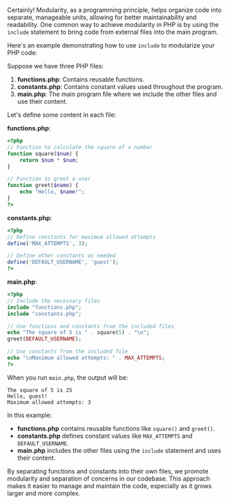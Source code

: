 Certainly! Modularity, as a programming principle, helps organize code into separate, manageable units, allowing for better maintainability and readability. One common way to achieve modularity in PHP is by using the `include` statement to bring code from external files into the main program.

Here's an example demonstrating how to use `include` to modularize your PHP code:

Suppose we have three PHP files:

1. **functions.php**: Contains reusable functions.
2. **constants.php**: Contains constant values used throughout the program.
3. **main.php**: The main program file where we include the other files and use their content.

Let's define some content in each file:

**functions.php**:
```php
<?php
// Function to calculate the square of a number
function square($num) {
    return $num * $num;
}

// Function to greet a user
function greet($name) {
    echo "Hello, $name!";
}
?>
```

**constants.php**:
```php
<?php
// Define constants for maximum allowed attempts
define('MAX_ATTEMPTS', 3);

// Define other constants as needed
define('DEFAULT_USERNAME', 'guest');
?>
```

**main.php**:
```php
<?php
// Include the necessary files
include "functions.php";
include "constants.php";

// Use functions and constants from the included files
echo "The square of 5 is " . square(5) . "\n";
greet(DEFAULT_USERNAME);

// Use constants from the included file
echo "\nMaximum allowed attempts: " . MAX_ATTEMPTS;
?>
```

When you run `main.php`, the output will be:
```
The square of 5 is 25
Hello, guest!
Maximum allowed attempts: 3
```

In this example:
- **functions.php** contains reusable functions like `square()` and `greet()`.
- **constants.php** defines constant values like `MAX_ATTEMPTS` and `DEFAULT_USERNAME`.
- **main.php** includes the other files using the `include` statement and uses their content.

By separating functions and constants into their own files, we promote modularity and separation of concerns in our codebase. This approach makes it easier to manage and maintain the code, especially as it grows larger and more complex.
